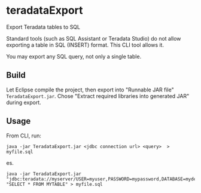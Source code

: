 # teradataExport
Export Teradata tables to SQL

Standard tools (such as SQL Assistant or Teradata Studio) do not allow exporting a table in SQL (INSERT) format. This CLI tool allows it.

You may export any SQL query, not only a single table.

## Build
Let Eclipse compile the project, then export into "Runnable JAR file" `TeradataExport.jar`.
Chose "Extract required libraries into generated JAR" during export.

## Usage
From CLI, run:

    java -jar TeradataExport.jar <jdbc connection url> <query>  > myfile.sql
  
es.

    java -jar TeradataExport.jar "jdbc:teradata://myserver/USER=myuser,PASSWORD=mypassword,DATABASE=mydefaultdatabase"  "SELECT * FROM MYTABLE" > myfile.sql
